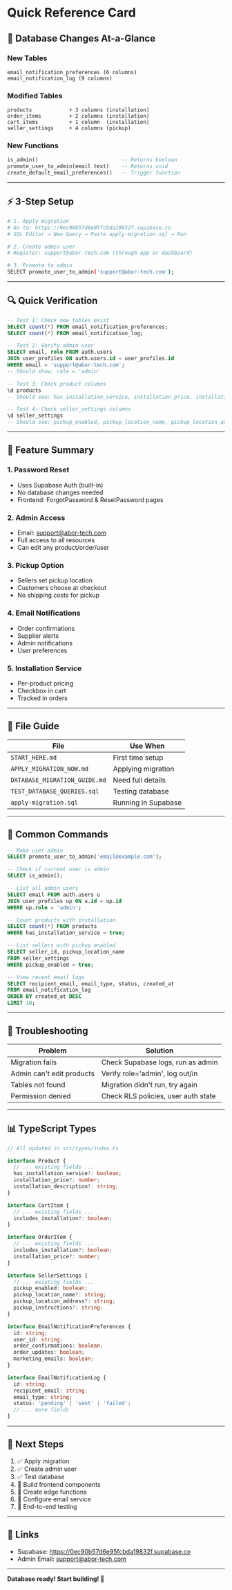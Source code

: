 # Quick Reference Card

## 🎯 Database Changes At-a-Glance

### New Tables
```
email_notification_preferences (6 columns)
email_notification_log (9 columns)
```

### Modified Tables
```
products            + 3 columns (installation)
order_items         + 2 columns (installation)
cart_items          + 1 column  (installation)
seller_settings     + 4 columns (pickup)
```

### New Functions
```sql
is_admin()                           -- Returns boolean
promote_user_to_admin(email text)    -- Returns void
create_default_email_preferences()   -- Trigger function
```

---

## ⚡ 3-Step Setup

```bash
# 1. Apply migration
# Go to: https://0ec90b57d6e95fcbda19832f.supabase.co
# SQL Editor → New Query → Paste apply-migration.sql → Run

# 2. Create admin user
# Register: support@abor-tech.com (through app or dashboard)

# 3. Promote to admin
SELECT promote_user_to_admin('support@abor-tech.com');
```

---

## 🔍 Quick Verification

```sql
-- Test 1: Check new tables exist
SELECT count(*) FROM email_notification_preferences;
SELECT count(*) FROM email_notification_log;

-- Test 2: Verify admin user
SELECT email, role FROM auth.users
JOIN user_profiles ON auth.users.id = user_profiles.id
WHERE email = 'support@abor-tech.com';
-- Should show: role = 'admin'

-- Test 3: Check product columns
\d products
-- Should see: has_installation_service, installation_price, installation_description

-- Test 4: Check seller_settings columns
\d seller_settings
-- Should see: pickup_enabled, pickup_location_name, pickup_location_address, pickup_instructions
```

---

## 🎨 Feature Summary

### 1. Password Reset
- Uses Supabase Auth (built-in)
- No database changes needed
- Frontend: ForgotPassword & ResetPassword pages

### 2. Admin Access
- Email: support@abor-tech.com
- Full access to all resources
- Can edit any product/order/user

### 3. Pickup Option
- Sellers set pickup location
- Customers choose at checkout
- No shipping costs for pickup

### 4. Email Notifications
- Order confirmations
- Supplier alerts
- Admin notifications
- User preferences

### 5. Installation Service
- Per-product pricing
- Checkbox in cart
- Tracked in orders

---

## 📂 File Guide

| File | Use When |
|------|----------|
| `START_HERE.md` | First time setup |
| `APPLY_MIGRATION_NOW.md` | Applying migration |
| `DATABASE_MIGRATION_GUIDE.md` | Need full details |
| `TEST_DATABASE_QUERIES.sql` | Testing database |
| `apply-migration.sql` | Running in Supabase |

---

## 🔧 Common Commands

```sql
-- Make user admin
SELECT promote_user_to_admin('email@example.com');

-- Check if current user is admin
SELECT is_admin();

-- List all admin users
SELECT email FROM auth.users u
JOIN user_profiles up ON u.id = up.id
WHERE up.role = 'admin';

-- Count products with installation
SELECT count(*) FROM products
WHERE has_installation_service = true;

-- List sellers with pickup enabled
SELECT seller_id, pickup_location_name
FROM seller_settings
WHERE pickup_enabled = true;

-- View recent email logs
SELECT recipient_email, email_type, status, created_at
FROM email_notification_log
ORDER BY created_at DESC
LIMIT 10;
```

---

## 🚨 Troubleshooting

| Problem | Solution |
|---------|----------|
| Migration fails | Check Supabase logs, run as admin |
| Admin can't edit products | Verify role='admin', log out/in |
| Tables not found | Migration didn't run, try again |
| Permission denied | Check RLS policies, user auth state |

---

## 📊 TypeScript Types

```typescript
// All updated in src/types/index.ts

interface Product {
  // ... existing fields ...
  has_installation_service?: boolean;
  installation_price?: number;
  installation_description?: string;
}

interface CartItem {
  // ... existing fields ...
  includes_installation?: boolean;
}

interface OrderItem {
  // ... existing fields ...
  includes_installation?: boolean;
  installation_price?: number;
}

interface SellerSettings {
  // ... existing fields ...
  pickup_enabled: boolean;
  pickup_location_name?: string;
  pickup_location_address?: string;
  pickup_instructions?: string;
}

interface EmailNotificationPreferences {
  id: string;
  user_id: string;
  order_confirmations: boolean;
  order_updates: boolean;
  marketing_emails: boolean;
}

interface EmailNotificationLog {
  id: string;
  recipient_email: string;
  email_type: string;
  status: 'pending' | 'sent' | 'failed';
  // ... more fields
}
```

---

## 🎯 Next Steps

1. ✅ Apply migration
2. ✅ Create admin user
3. ✅ Test database
4. 🔨 Build frontend components
5. 🔨 Create edge functions
6. 🔨 Configure email service
7. 🧪 End-to-end testing

---

## 🔗 Links

- Supabase: https://0ec90b57d6e95fcbda19832f.supabase.co
- Admin Email: support@abor-tech.com

---

**Database ready! Start building! 🚀**
